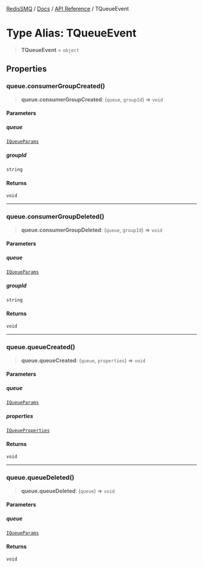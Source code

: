 [RedisSMQ](../../../README.md) / [Docs](../../README.md) / [API Reference](../README.md) / TQueueEvent

# Type Alias: TQueueEvent

> **TQueueEvent** = `object`

## Properties

### queue.consumerGroupCreated()

> **queue.consumerGroupCreated**: (`queue`, `groupId`) => `void`

#### Parameters

##### queue

[`IQueueParams`](../interfaces/IQueueParams.md)

##### groupId

`string`

#### Returns

`void`

***

### queue.consumerGroupDeleted()

> **queue.consumerGroupDeleted**: (`queue`, `groupId`) => `void`

#### Parameters

##### queue

[`IQueueParams`](../interfaces/IQueueParams.md)

##### groupId

`string`

#### Returns

`void`

***

### queue.queueCreated()

> **queue.queueCreated**: (`queue`, `properties`) => `void`

#### Parameters

##### queue

[`IQueueParams`](../interfaces/IQueueParams.md)

##### properties

[`IQueueProperties`](../interfaces/IQueueProperties.md)

#### Returns

`void`

***

### queue.queueDeleted()

> **queue.queueDeleted**: (`queue`) => `void`

#### Parameters

##### queue

[`IQueueParams`](../interfaces/IQueueParams.md)

#### Returns

`void`
